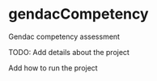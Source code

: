 # gendacCompetency
Gendac competency assessment

TODO: Add details about the project

Add how to run the project